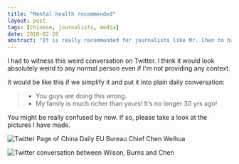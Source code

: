 ```yaml
---
title: "Mental health recommended"
layout: post
tags: [Chinese, journalists, media]
date: 2018-02-28
abstract: "It is really recommended for journalists like Mr. Chen to have mental health checks"
---
```


I had to witness this weird conversation on Twitter. I think it would look absolutely weird to any normal person even if I'm not providing any context.

It would be like this if we simplify it and put it into plain daily conversation:

> - You guys are doing this wrong.
> - My family is much richer than yours! It’s no longer 30 yrs ago!

You might be really confused by now. If so, please take a look at the pictures I have made.

![Twitter Page of China Daily EU Bureau Chief Chen Weihua](https://cdn.jsdelivr.net/gh/teatall/blog.dastle.net/assets/img/IMG_3476_twitter_page_of_chenweihua.JPG)

![Twitter conversation between Wilson, Burns and Chen](https://cdn.jsdelivr.net/gh/teatall/blog.dastle.net/assets/img/IMG_3475_twitter_conversation_between_wilson_burns_and_chen.JPG)
